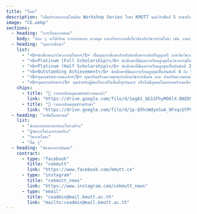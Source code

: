 ```yaml
---
title: "โยธา"
description: "เปิดประสบการณ์ใหม่กับ Workshop Series โยธา KMUTT พบเวิร์กช็อป 5 สาขาที่จะให้คุณได้เรียนรู้จริง ลงมือทำจริง และเข้าใจงานของวิศวกรรมโยธาตั้งแต่พื้นฐานจนถึงการประยุกต์ใช้งาน พร้อมทำความรู้จักเส้นทางอาชีพในแต่ละสาขาอย่างใกล้ชิด"
image: "CE.webp"
sections:
  - heading: "การเรียนการสอน"
    body: "น้อง ๆ จะได้เรียน การออกแบบ ควบคุม และบริหารงานที่เกี่ยวข้องกับวิศวกรรมโยธา เช่น งานอาคาร งานเทคนิคธรณี งานบริหาร และจัดการทรัพยากรน้ำ งานด้านวิศวกรรมจราจร และการออกแบบทาง งานสำรวจ ทั้งในและต่างประเทศ รวมถึงสามารถประกอบกิจการที่เกี่ยวข้องกับวิศวกรรมโยธาได้"
  - heading: "ทุนการศึกษา"
    list:
      - "<b>นักศึกษาเก่าวิศวกรรมโยธา</b> เป็นทุนการศึกษาสำหรับนักศึกษาระดับปริญญาตรี ภาควิชาวิศวกรรมโยธา ชั้นปีที่ 2-4 ที่มีผลการเรียนดี และ/หรือขาดแคลนทุนทรัพย์ มีความประพฤติดี โดยต้องไม่ได้รับทุนการศึกษาต่อเนื่องและทุนอื่น ๆ เต็มจำนวน  เป็นทุนการศึกษา จำนวน 20,000 บาท"
      - "<b>Platinum (Full Scholarship)</b> นักศึกษาที่มีผลการเรียนสูงสุดในวิศวกรรมโยธาหลักสูตรอินเตอร์ จะได้รับทุนเต็มจำนวน 1 คน ต่อ 1 ชั้นปี"
      - "<b>Platinum (Half Scholarship)</b> นักศึกษาที่มีผลการเรียนสูงสุดเป็นอันดับที่ 2 และ 3 ในวิศวกรรมโยธาหลักสูตรอินเตอร์ จะได้รับทุน 50%  เป็นจำนวน 2 คนต่อ 1 ชั้นปี"
      - "<b>Outstanding Achievement</b> นักศึกษาที่มีผลการเรียนสูงสุดเป็นอันดับที่ 4 ถึง 5 ในวิศวกรรมโยธาหลักสูตรอินเตอร์ จะได้รับทุน 10% เป็นจำนวน 2 คนต่อ 1 ชั้นปี"
      - "<b>ทุนเพชรพระจอมเกล้า</b> ทุนเสริมสร้างความสามารถด้านวิชาการดีเด่น และ ส่งเสริมความสามารถเฉพาะด้าน แบ่งออกเป็น 4 ด้าน ได้แก่ ด้านกีฬา ด้านศิลปวัฒนธรรม ด้านความเป็นผู้นำ ด้านความคิดสร้างสรรค์และนวัตกรรม โดยจะได้รับ ค่าเล่าเรียนตามหลักสูตร ค่าอุปกรณ์แรกเข้าเหมาจ่าย 30,000 บาท ค่าครองชีพรายเดือน 4,000 บาท/เดือน"
      - "<b>ทุนธรรมรักษา</b> ทุนสำหรับผู้ด้อยโอกาสในพื้นที่ทุรกันดาร หรือไม่มีบุคคลในครอบครัวเคยศึกษาในระดับอุดมศึกษา โดยต้องพร้อมและยินดีที่จะช่วยเหลือ และสนับสนุนกิจกรรมของมหาวิทยาลัย ต้องเข้าร่วมและปฏิบัติกิจกรรมตามที่มหาวิทยาลัยกำหนด ต้องปฏิบัติกิจกรรมจิตอาสา อย่างน้อย 1 กิจกรรมในแต่ละภาคการศึกษา โดยจะได้รับ ค่าเล่าเรียนตามหลักสูตร ค่าอุปกรณ์การศึกษาเหมาจ่ายปีละ 10,000 บาท ค่าที่พักเดือนละ 1,500 บาท และค่าครองชีพรายเดือน 4,000 บาท/เดือน และมีสิทธิ์ได้พักหอพักใน มจธ."
    chips:
      - title: "📄 รายละเอียดทุนเพชรพระจอมเกล้า"
        link: "https://drive.google.com/file/d/1egA1_QG1SFhyMO6lX-BNID5oK5tFkDkN/view?usp=sharing"
      - title: "📄 รายละเอียดทุนธรรมรักษา"
        link: "https://drive.google.com/file/d/1p-Q5hcWdyoSuA_0FxqcU7P9isiCcdSy3/view?usp=sharing"
  - heading: "อาชีพในอนาคต"
    list:
      - "นักออกแบบอาคารและโครงสร้าง"
      - "ผู้จัดการโครงการก่อสร้าง"
      - "วิศวกรโยธา"
      - "อื่น ๆ"
  - heading: "ช่องทางการติดต่อ"
    contract:
      - type: "facebook"
        title: "cekmutt"
        link: "https://www.facebook.com/kmutt.ce"
      - type: "instagram"
        title: "cekmutt_news"
        link: "https://www.instagram.com/cekmutt_news"
      - type: "email"
        title: "ceadmin@mail.kmutt.ac.th"
        link: "mailto:ceadmin@mail.kmutt.ac.th"
---
```

